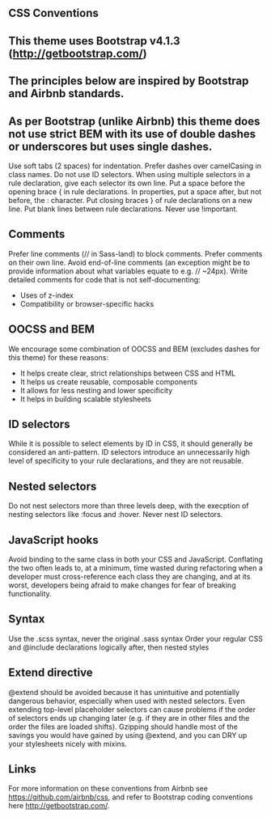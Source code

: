 ## CSS Conventions

## This theme uses Bootstrap v4.1.3 (http://getbootstrap.com/)
## The principles below are inspired by Bootstrap and Airbnb standards.
## As per Bootstrap (unlike Airbnb) this theme does not use strict BEM with its use of double dashes or underscores but uses single dashes.

Use soft tabs (2 spaces) for indentation.
Prefer dashes over camelCasing in class names.
Do not use ID selectors.
When using multiple selectors in a rule declaration, give each selector its own line.
Put a space before the opening brace { in rule declarations.
In properties, put a space after, but not before, the : character.
Put closing braces } of rule declarations on a new line.
Put blank lines between rule declarations.
Never use !important.


## Comments

Prefer line comments (// in Sass-land) to block comments.
Prefer comments on their own line.
Avoid end-of-line comments (an exception might be to provide information about what variables equate to e.g. // ~24px).
Write detailed comments for code that is not self-documenting:
* Uses of z-index
* Compatibility or browser-specific hacks


## OOCSS and BEM

We encourage some combination of OOCSS and BEM (excludes dashes for this theme) for these reasons:
* It helps create clear, strict relationships between CSS and HTML
* It helps us create reusable, composable components
* It allows for less nesting and lower specificity
* It helps in building scalable stylesheets


## ID selectors

While it is possible to select elements by ID in CSS, it should generally be considered an anti-pattern. ID selectors introduce an unnecessarily high level of specificity to your rule declarations, and they are not reusable.


## Nested selectors

Do not nest selectors more than three levels deep, with the execption of nesting selectors like :focus and :hover.
Never nest ID selectors.


## JavaScript hooks

Avoid binding to the same class in both your CSS and JavaScript. Conflating the two often leads to, at a minimum, time wasted during refactoring when a developer must cross-reference each class they are changing, and at its worst, developers being afraid to make changes for fear of breaking functionality.


## Syntax

Use the .scss syntax, never the original .sass syntax
Order your regular CSS and @include declarations logically after, then nested styles


## Extend directive

@extend should be avoided because it has unintuitive and potentially dangerous behavior, especially when used with nested selectors. Even extending top-level placeholder selectors can cause problems if the order of selectors ends up changing later (e.g. if they are in other files and the order the files are loaded shifts). Gzipping should handle most of the savings you would have gained by using @extend, and you can DRY up your stylesheets nicely with mixins.


## Links

For more information on these conventions from Airbnb see https://github.com/airbnb/css, and refer to Bootstrap coding conventions here http://getbootstrap.com/.
